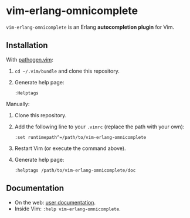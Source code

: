 # vim-erlang-omnicomplete

`vim-erlang-omnicomplete` is an Erlang **autocompletion plugin** for Vim.

## Installation

With [pathogen.vim](https://github.com/tpope/vim-pathogen):

1.  `cd ~/.vim/bundle` and clone this repository.

2.  Generate help page:

    ```
    :Helptags
    ```

Manually:

1.  Clone this repository.

2.  Add the following line to your `.vimrc` (replace the path with your own):

    ```
    :set runtimepath^=/path/to/vim-erlang-omnicomplete
    ```

3.  Restart Vim (or execute the command above).

4.  Generate help page:

    ```
    :helptags /path/to/vim-erlang-omnicomplete/doc
    ```

## Documentation

- On the web: [user documentation][doc].
- Inside Vim: `:help vim-erlang-omnicomplete`.

[doc]: https://github.com/vim-erlang/vim-erlang-omnicomplete/blob/master/doc/vim-erlang-omnicomplete.txt
